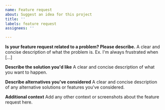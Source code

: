 ```yaml
---
name: Feature request
about: Suggest an idea for this project
title: ''
labels: feature request
assignees: ''

---
```


<!--
Note: Please only use this template to make feature requests of the `pusher-platform-go` SDK. Please direct more general feature requests for Chatkit itself to [chatkit-features@pusher.com](mailto:chatkit-features@pusher.com). For general queries dedicated support is always available at [support.pusher.com](https://support.pusher.com) and [support@pusher.com](mailto:support@pusher.com).
-->

**Is your feature request related to a problem? Please describe.**
A clear and concise description of what the problem is. Ex. I'm always frustrated when [...]

**Describe the solution you'd like**
A clear and concise description of what you want to happen.

**Describe alternatives you've considered**
A clear and concise description of any alternative solutions or features you've considered.

**Additional context**
Add any other context or screenshots about the feature request here.
